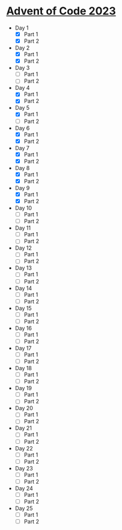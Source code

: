 # [Advent of Code 2023](https://adventofcode.com/2023)

- Day 1
  - [x] Part 1
  - [x] Part 2
- Day 2
  - [x] Part 1
  - [x] Part 2
- Day 3
  - [ ] Part 1
  - [ ] Part 2
- Day 4
  - [x] Part 1
  - [x] Part 2
- Day 5
  - [x] Part 1
  - [ ] Part 2
- Day 6
  - [x] Part 1
  - [x] Part 2
- Day 7
  - [x] Part 1
  - [x] Part 2
- Day 8
  - [x] Part 1
  - [x] Part 2
- Day 9
  - [x] Part 1
  - [x] Part 2
- Day 10
  - [ ] Part 1
  - [ ] Part 2
- Day 11
  - [ ] Part 1
  - [ ] Part 2
- Day 12
  - [ ] Part 1
  - [ ] Part 2
- Day 13
  - [ ] Part 1
  - [ ] Part 2
- Day 14
  - [ ] Part 1
  - [ ] Part 2
- Day 15
  - [ ] Part 1
  - [ ] Part 2
- Day 16
  - [ ] Part 1
  - [ ] Part 2
- Day 17
  - [ ] Part 1
  - [ ] Part 2
- Day 18
  - [ ] Part 1
  - [ ] Part 2
- Day 19
  - [ ] Part 1
  - [ ] Part 2
- Day 20
  - [ ] Part 1
  - [ ] Part 2
- Day 21
  - [ ] Part 1
  - [ ] Part 2
- Day 22
  - [ ] Part 1
  - [ ] Part 2
- Day 23
  - [ ] Part 1
  - [ ] Part 2
- Day 24
  - [ ] Part 1
  - [ ] Part 2
- Day 25
  - [ ] Part 1
  - [ ] Part 2

